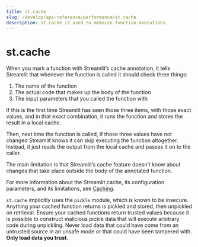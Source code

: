 ```yaml
---
title: st.cache
slug: /develop/api-reference/performance/st.cache
description: st.cache is used to memoize function executions.
---
```


# st.cache

When you mark a function with Streamlit’s cache annotation, it tells Streamlit
that whenever the function is called it should check three things:

1. The name of the function
2. The actual code that makes up the body of the function
3. The input parameters that you called the function with

If this is the first time Streamlit has seen those three items, with those exact
values, and in that exact combination, it runs the function and stores the
result in a local cache.

Then, next time the function is called, if those three values have not changed
Streamlit knows it can skip executing the function altogether. Instead, it just
reads the output from the local cache and passes it on to the caller.

The main limitation is that Streamlit’s cache feature doesn’t know about
changes that take place outside the body of the annotated function.

For more information about the Streamlit cache, its configuration parameters,
and its limitations, see [Caching](/develop/concepts/caching).

<Autofunction function="streamlit.cache" deprecated={true} deprecatedText="<code>st.cache</code> was deprecated in version 1.18.0. Use <a href='/develop/api-reference/performance/st.cache_data'><code>st.cache_data</code></a> or <a href='/develop/api-reference/performance/st.cache_resource'><code>st.cache_resource</code></a> instead. Learn more in <a href='/develop/concepts/caching'>Caching</a>."/>

<Warning>

`st.cache` implicitly uses the `pickle` module, which is known to be insecure. Anything your cached function returns is pickled and stored, then unpickled on retrieval. Ensure your cached functions return trusted values because it is possible to construct malicious pickle data that will execute arbitrary code during unpickling. Never load data that could have come from an untrusted source in an unsafe mode or that could have been tampered with. **Only load data you trust**.

</Warning>
